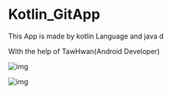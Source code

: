 # Kotlin_GitApp

This App is made by kotlin Language and java
d

With the help of TawHwan(Android Developer)

![img](/no1.jpg)

![img](/no2.jpg)

